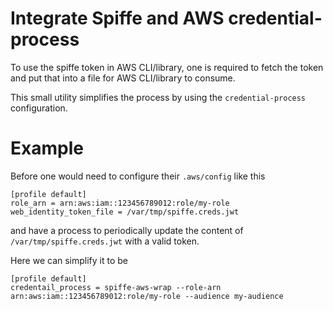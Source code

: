 # Integrate Spiffe and AWS credential-process

To use the spiffe token in AWS CLI/library, one is required
to fetch the token and put that into a file for AWS CLI/library
to consume.

This small utility simplifies the process by using the
`credential-process` configuration.

# Example

Before one would need to configure their `.aws/config` like this

```
[profile default]
role_arn = arn:aws:iam::123456789012:role/my-role
web_identity_token_file = /var/tmp/spiffe.creds.jwt
```

and have a process to periodically update the content of
`/var/tmp/spiffe.creds.jwt` with a valid token.

Here we can simplify it to be

```
[profile default]
credentail_process = spiffe-aws-wrap --role-arn arn:aws:iam::123456789012:role/my-role --audience my-audience
```
